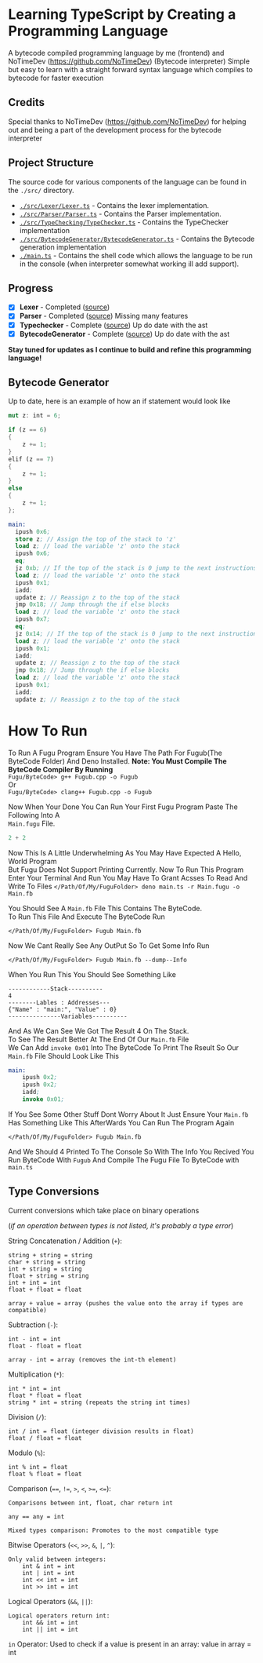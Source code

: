# Learning TypeScript by Creating a Programming Language

A bytecode compiled programming language by me (frontend) and NoTimeDev (<https://github.com/NoTimeDev>) (Bytecode interpreter)
Simple but easy to learn with a straight forward syntax language which compiles to bytecode for faster execution

## Credits

Special thanks to NoTimeDev (<https://github.com/NoTimeDev>) for helping out and being a part of the development process for the bytecode interpreter

## Project Structure

The source code for various components of the language can be found in the `./src/` directory.

- [`./src/Lexer/Lexer.ts`](./src/Lexer/Lexer.ts) - Contains the lexer implementation.
- [`./src/Parser/Parser.ts`](./src/Parser/Parser.ts) - Contains the Parser implementation.
- [`./src/TypeChecking/TypeChecker.ts`](./src/TypeChecking/TypeChecker.ts) - Contains the TypeChecker implementation
- [`./src/BytecodeGenerator/BytecodeGenerator.ts`](./src/BytecodeGenerator/BytecodeGenerator.ts) - Contains the Bytecode generation implementation
- [`./main.ts`](./main.ts) - Contains the shell code which allows the language to be run in the console (when interpreter somewhat working ill add support).

## Progress

- [x] **Lexer** - Completed ([source](./src/Lexer/Lexer.ts))
- [x] **Parser** - Completed ([source](./src/Parser/Parser.ts)) Missing many features
- [x] **Typechecker** - Complete ([source](./src/TypeChecking/TypeChecker.ts)) Up do date with the ast
- [x] **BytecodeGenerator** - Complete ([source](./src/BytecodeGenerator/BytecodeGenerator.ts)) Up do date with the ast

**Stay tuned for updates as I continue to build and refine this programming language!**

## Bytecode Generator

Up to date, here is an example of how an if statement would look like

```rust
mut z: int = 6;

if (z == 6)
{
    z += 1;
}
elif (z == 7)
{
    z += 1;
}
else
{
    z += 1;
};
```

```llvm
main:
  ipush 0x6;
  store z; // Assign the top of the stack to 'z'
  load z; // load the variable 'z' onto the stack
  ipush 0x6;
  eq;
  jz 0xb; // If the top of the stack is 0 jump to the next instructions
  load z; // load the variable 'z' onto the stack
  ipush 0x1;
  iadd;
  update z; // Reassign z to the top of the stack
  jmp 0x18; // Jump through the if else blocks
  load z; // load the variable 'z' onto the stack
  ipush 0x7;
  eq;
  jz 0x14; // If the top of the stack is 0 jump to the next instructions
  load z; // load the variable 'z' onto the stack
  ipush 0x1;
  iadd;
  update z; // Reassign z to the top of the stack
  jmp 0x18; // Jump through the if else blocks
  load z; // load the variable 'z' onto the stack
  ipush 0x1;
  iadd;
  update z; // Reassign z to the top of the stack

```

# How To Run
To Run A Fugu Program Ensure You Have The Path For Fugub(The ByteCode Folder) And Deno Installed. **Note: You Must Compile The ByteCode Compiler By Running**  
`Fugu/ByteCode> g++ Fugub.cpp -o Fugub`   
Or  
`Fugu/ByteCode> clang++ Fugub.cpp -o Fugub`   
  
Now When Your Done You Can Run Your First Fugu Program Paste The Following Into A   
`Main.fugu`  File.
```python
2 + 2
```
Now This Is A Little Underwhelming As You May Have Expected A Hello, World Program  
But Fugu Does Not Support Printing Currently. Now To Run This Program Enter Your Terminal And Run You May Have To Grant Acsses To Read And Write To Files
`</Path/Of/My/FuguFolder> deno main.ts -r Main.fugu -o Main.fb`  

You Should See A `Main.fb` File This Contains The ByteCode.  
To Run This File And Execute The ByteCode Run   

`</Path/Of/My/FuguFolder> Fugub Main.fb`

Now We Cant Really See Any OutPut So To Get Some Info Run

`</Path/Of/My/FuguFolder> Fugub Main.fb --dump--Info`

When You Run This You Should See Something Like

```
------------Stack----------
4
--------Lables : Addresses---
{"Name" : "main:", "Value" : 0}
---------------Variables----------
```
And As We Can See We Got The Result 4 On The Stack.  
To See The Result Better At The End Of  Our `Main.fb` File  
We Can Add `invoke 0x01` Into The ByteCode To Print The Rseult
So Our `Main.fb` File Should Look Like This
```llvm
main:
    ipush 0x2;
    ipush 0x2;
    iadd;
    invoke 0x01;
```
If You See Some Other Stuff Dont Worry About It Just Ensure Your `Main.fb` Has Something Like This AfterWards You Can Run The Program Again

`</Path/Of/My/FuguFolder> Fugub Main.fb`

And We Should 4 Printed To The Console So With The Info You Recived You Run
ByteCode With `Fugub` And Compile The Fugu File To ByteCode with `main.ts` 

## Type Conversions

Current conversions which take place on binary operations

(*if an operation between types is not listed, it's probably a type error*)

String Concatenation / Addition (```+```):

    string + string = string
    char + string = string
    int + string = string
    float + string = string
    int + int = int
    float + float = float

    array + value = array (pushes the value onto the array if types are compatible)

Subtraction (```-```):

    int - int = int
    float - float = float
    
    array - int = array (removes the int-th element)

Multiplication (```*```):

    int * int = int
    float * float = float
    string * int = string (repeats the string int times)

Division (```/```):

    int / int = float (integer division results in float)
    float / float = float

Modulo (```%```):

    int % int = float
    float % float = float

Comparison (```==```, ```!=```, ```>```, ```<```, ```>=```, ```<=```):

    Comparisons between int, float, char return int

    any == any = int

    Mixed types comparison: Promotes to the most compatible type

Bitwise Operators (```<<```, ```>>```, ```&```, ```|```, ```^```):

    Only valid between integers:
        int & int = int
        int | int = int
        int << int = int
        int >> int = int

Logical Operators (```&&```, ```||```):

    Logical operators return int:
        int && int = int
        int || int = int

```in``` Operator:
    Used to check if a value is present in an array:
        value in array = int
